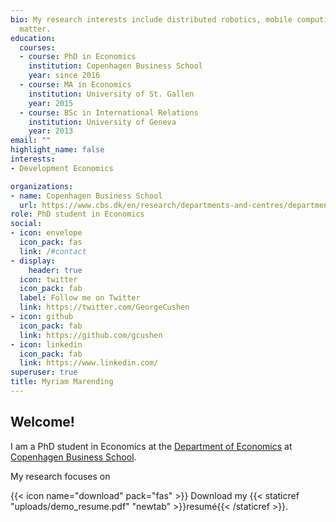 ```yaml
---
bio: My research interests include distributed robotics, mobile computing and programmable
  matter.
education:
  courses:
  - course: PhD in Economics
    institution: Copenhagen Business School
    year: since 2016
  - course: MA in Economics
    institution: University of St. Gallen
    year: 2015
  - course: BSc in International Relations
    institution: University of Geneva
    year: 2013
email: ""
highlight_name: false
interests:
- Development Economics

organizations:
- name: Copenhagen Business School
  url: https://www.cbs.dk/en/research/departments-and-centres/department-of-economics
role: PhD student in Economics
social:
- icon: envelope
  icon_pack: fas
  link: /#contact
- display:
    header: true
  icon: twitter
  icon_pack: fab
  label: Follow me on Twitter
  link: https://twitter.com/GeorgeCushen
- icon: github
  icon_pack: fab
  link: https://github.com/gcushen
- icon: linkedin
  icon_pack: fab
  link: https://www.linkedin.com/
superuser: true
title: Myriam Marending
---
```


## Welcome!

I am a PhD student in Economics at the [Department of Economics](https://www.cbs.dk/en/research/departments-and-centres/department-of-economics) at [Copenhagen Business School](https://www.cbs.dk/en).

My research focuses on 

{{< icon name="download" pack="fas" >}} Download my {{< staticref "uploads/demo_resume.pdf" "newtab" >}}resumé{{< /staticref >}}.
